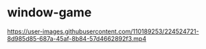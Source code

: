 # window-game <br>
https://user-images.githubusercontent.com/110189253/224524721-8d985d85-687a-45af-8b84-57d4662892f3.mp4


 
